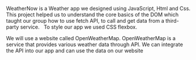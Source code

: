 WeatherNow is a Weather app we designed using JavaScript, Html and Css. This project helped us to understand the core basics of the DOM which taught our group how to use fetch API, to call and get data from a third-party service.
 
To style our app we used CSS flexbox. 

We will use a website called OpenWeatherMap. OpenWeatherMap is a service that provides various weather data through API. We can integrate the API into our app and can use the data on our website
